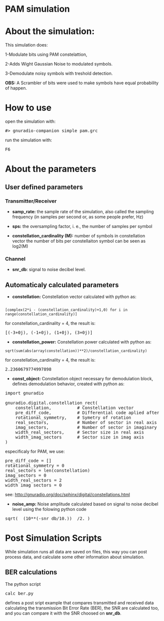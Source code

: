 # PAM simulation

# About the simulation:
This simulation does:

1-Modulate bits using PAM constelattion,

2-Adds Wight Gaussian Noise to modulated symbols.

3-Demodulate noisy symbols with treshold detection.

**OBS:** A Scrambler of bits were used to make symbols have equal probability
of happen.

# How to use

open the simulation with:

<pre>#> gnuradio-companion simple_pam.grc</pre>

run the simulation with:

<pre>F6</pre>

# About the parameters

## User defined parameters

### Transmitter/Receiver

* **samp_rate:** the sample rate of the simulation, also called the sampling frequency (in samples per second or, as some people prefer, Hz)

* **sps:** the oversampling factor, i. e., the number of samples per symbol

* **constellation_cardinality (M):**  number of symbols in constellation vector
the number of bits per constellaiton symbol can be seen as log2(M)

### Channel

* **snr_db**: signal to noise decibel level.

## Automaticaly calculated parameters

* **constellation:** Constellation vector calculated with python as:

<code>
[complex(2*i - (constellation_cardinality)+1,0) for i in range(constellation_cardinality)] 
</code>

for constellation_cardinality = 4, the result is:

<pre>[(-3+0j), (-1+0j), (1+0j), (3+0j)]</pre>

* **constellation_power:** Constellation power calculated with python as:

<pre><code>sqrt(sum(abs(array(constellation))**2)/constellation_cardinality)</code></pre>

for constellation_cardinality = 4, the result is:

<pre>2.2360679774997898</pre>

* **const_object:** Constellation object necessary for demodulation block, 
defines demodulation behavior, created with python as:

<pre>
import gnuradio

gnuradio.digital.constellation_rect(
    constellation,          # Constellation vector
    pre_diff_code,          # Differential code aplied after demodulation
    rotational_symmetry,    # Symetry of rotation
    real_sectors,           # Number of sector in real axis
    imag_sectors,           # Number of sector in imaginary axis
    width_real_sectors,     # Sector size in real axis
    width_imag_sectors      # Sector size in imag axis
)
</pre>

especificaly for PAM, we use:

<pre>
pre_diff_code = []
rotational_symmetry = 0
real_sectors = len(constellation)
imag_sectors = 0
width_real_sectors = 2
width_imag_sectors = 0
</pre>

see: http://gnuradio.org/doc/sphinx/digital/constellations.html

* **noise_amp:** Noise amplitude calculated based on signal to noise decibel level
using the folowing python code

<pre>sqrt(  (10**(-snr_db/10.))  /2. )</pre>

# Post Simulation Scripts

While simulation runs all data are saved on files, this way
you can post process data, and calculate some other information
about simulation.

## BER calculations

The python script <pre>calc_ber.py</pre> defines a post sript example that
compares transmitted and received data calculating the transmission Bit Error
Rate (BER), the SNR are calculated too, and you can compare it with the 
SNR choosed on **snr_db**.




